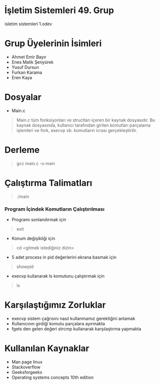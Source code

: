 # İşletim Sistemleri 49. Grup
isletim sistemleri 1.odev
# Grup Üyelerinin İsimleri
* Ahmet Emir Bayır
* Enes Malik Şenyürek
* Yusuf Dursun
* Furkan Karama
* Eren Kaya
# Dosyalar 
* Main.c
> Main.c tüm fonksiyonları ve structları içeren bir kaynak dosyasıdır. Bu kaynak dosyasında, kullanıcı tarafından girilen komutları parçalama işlemleri ve fork, execvp vb. komutların icrası gerçekleştirilir.
# Derleme
> gcc main.c -o main
# Çalıştırma Talimatları
> ./main
### Program İçindek Komutların Çalıştırılması
* Programı sonlandırmak için
> exit
* Konum değişikliği için
> cd <gitmek istediğiniz dizin>
* 5 adet process in pid değerlerini ekrana basmak için
> showpid
* execvp kullanarak ls komutunu çalıştırmak için
> ls
# Karşılaştığımız Zorluklar
* execvp sistem çağrısını nasıl kullanmamız gerektiğini anlamak
* Kullanıcının girdiği komutu parçalara ayırmakta
* fgets den gelen değeri strcmp kullanarak karşılaştırma yapmakta 
# Kullanılan Kaynaklar
* Man page linux
* Stackoverflow
* Geeksforgeeks
* Operating systems concepts 10th edition
